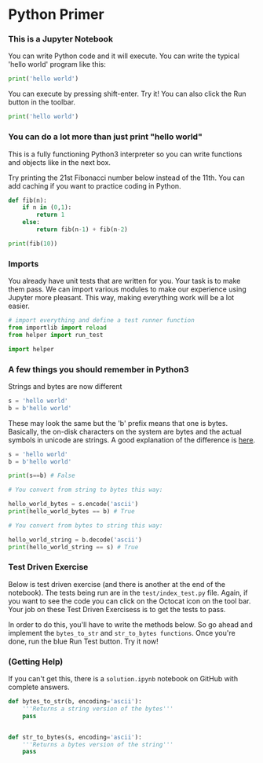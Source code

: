 
# Python Primer

### This is a Jupyter Notebook
You can write Python code and it will execute. You can write the typical 'hello world' program like this:

```python
print('hello world')
```

You can execute by pressing shift-enter. Try it! You can also click the Run button in the toolbar.


```python
print('hello world')
```

### You can do a lot more than just print "hello world"

This is a fully functioning Python3 interpreter so you can write functions and objects like in the next box.

Try printing the 21st Fibonacci number below instead of the 11th. You can add caching if you want to practice coding in Python.


```python
def fib(n):
    if n in (0,1):
        return 1
    else:
        return fib(n-1) + fib(n-2)

print(fib(10))
```

### Imports

You already have unit tests that are written for you.
Your task is to make them pass.
We can import various modules to make our experience using Jupyter more pleasant.
This way, making everything work will be a lot easier.

```python
# import everything and define a test runner function
from importlib import reload
from helper import run_test

import helper
```

### A few things you should remember in Python3

Strings and bytes are now different

```python
s = 'hello world'
b = b'hello world'
```

These may look the same but the 'b' prefix means that one is bytes. Basically, the on-disk characters on the system are bytes and the actual symbols in unicode are strings. A good explanation of the difference is [here](http://www.diveintopython3.net/strings.html).


```python
s = 'hello world'
b = b'hello world'

print(s==b) # False

# You convert from string to bytes this way:

hello_world_bytes = s.encode('ascii')
print(hello_world_bytes == b) # True

# You convert from bytes to string this way:

hello_world_string = b.decode('ascii')
print(hello_world_string == s) # True
```

### Test Driven Exercise

Below is test driven exercise (and there is another at the end of the notebook). The tests being run are in the `test/index_test.py` file. Again, if you want to see the code you can click on the Octocat icon on the tool bar. Your job on these Test Driven Exercisess is to get the tests to pass.

In order to do this, you'll have to write the methods below. So go ahead and implement the `bytes_to_str` and `str_to_bytes functions`. Once you're done, run the blue Run Test button. Try it now!

### (Getting Help)

If you can't get this, there is a `solution.ipynb` notebook on GitHub with complete answers.


```python
def bytes_to_str(b, encoding='ascii'):
    '''Returns a string version of the bytes'''
    pass


def str_to_bytes(s, encoding='ascii'):
    '''Returns a bytes version of the string'''
    pass
```
